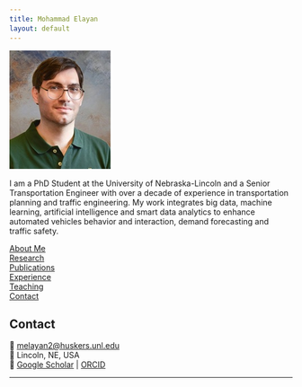 ```yaml
---
title: Mohammad Elayan
layout: default
---
```


![DP](DP2.jpg)

I am a PhD Student at the University of Nebraska-Lincoln and a Senior Transportation Engineer with over a decade of experience in transportation planning and traffic engineering. My work integrates big data, machine learning, artificial intelligence and smart data analytics to enhance automated vehicles behavior and interaction, demand forecasting and traffic safety.

[About Me](about.md)  
[Research](research.md)  
[Publications](publications.md)  
[Experience](experience.md)  
[Teaching](teaching.md)  
[Contact](#contact)  

## Contact
📧 melayan2@huskers.unl.edu  
📍 Lincoln, NE, USA  
🔗 [Google Scholar](https://scholar.google.com/citations?user=4ypH5kAAAAAJ&hl=en) | [ORCID](https://orcid.org/0009-0001-2562-5694)  

---

